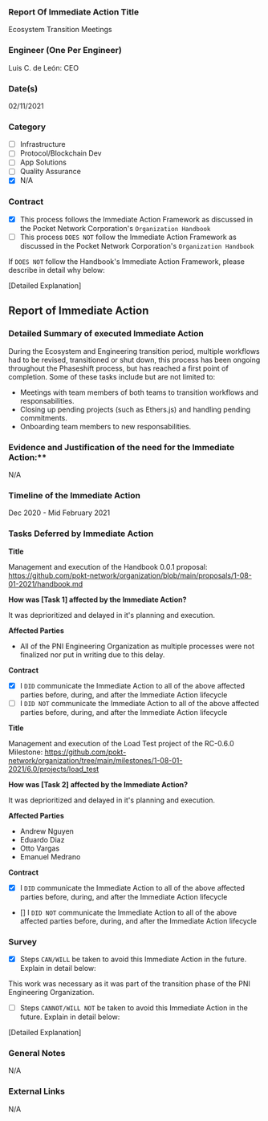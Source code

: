 ### Report Of Immediate Action Title 
Ecosystem Transition Meetings
### Engineer (One Per Engineer)
Luis C. de León: CEO
### Date(s)
02/11/2021
### Category
- [ ] Infrastructure
- [ ] Protocol/Blockchain Dev
- [ ] App Solutions
- [ ] Quality Assurance
- [X] N/A
### Contract
- [X] This process follows the Immediate Action Framework as discussed in the Pocket Network Corporation's `Organization Handbook`
- [ ] This process `DOES NOT` follow the Immediate Action Framework as discussed in the Pocket Network Corporation's `Organization Handbook`

If `DOES NOT` follow the Handbook's Immediate Action Framework, please describe in detail why below:

[Detailed Explanation]
## Report of Immediate Action
### Detailed Summary of executed Immediate Action
During the Ecosystem and Engineering transition period, multiple workflows had to be revised, transitioned or shut down, this process has been ongoing throughout the Phaseshift process, but has reached a first point of completion. Some of these tasks include but are not limited to:

- Meetings with team members of both teams to transition workflows and responsabilities.
- Closing up pending projects (such as Ethers.js) and handling pending commitments.
- Onboarding team members to new responsabilities.

### Evidence and Justification of the need for the Immediate Action:**
N/A

### Timeline of the Immediate Action
Dec 2020 - Mid February 2021
### Tasks Deferred by Immediate Action

**Title**

Management and execution of the Handbook 0.0.1 proposal: https://github.com/pokt-network/organization/blob/main/proposals/1-08-01-2021/handbook.md

**How was [Task 1] affected by the Immediate Action?**

It was deprioritized and delayed in it's planning and execution.

**Affected Parties**

- All of the PNI Engineering Organization as multiple processes were not finalized nor put in writing due to this delay.

**Contract**

- [X] I `DID` communicate the Immediate Action to all of the above affected parties before, during, and after the Immediate Action lifecycle
- [ ] I `DID NOT` communicate the Immediate Action to all of the above affected parties before, during, and after the Immediate Action lifecycle

**Title**

Management and execution of the Load Test project of the RC-0.6.0 Milestone: https://github.com/pokt-network/organization/tree/main/milestones/1-08-01-2021/6.0/projects/load_test

**How was [Task 2] affected by the Immediate Action?**

It was deprioritized and delayed in it's planning and execution.

**Affected Parties**

- Andrew Nguyen
- Eduardo Diaz
- Otto Vargas
- Emanuel Medrano

**Contract**

- [X] I `DID` communicate the Immediate Action to all of the above affected parties before, during, and after the Immediate Action lifecycle
- [] I `DID NOT` communicate the Immediate Action to all of the above affected parties before, during, and after the Immediate Action lifecycle

### Survey
- [X] Steps `CAN/WILL` be taken to avoid this Immediate Action in the future. Explain in detail below:

This work was necessary as it was part of the transition phase of the PNI Engineering Organization.

- [ ] Steps `CANNOT/WILL NOT` be taken to avoid this Immediate Action in the future. Explain in detail below:

[Detailed Explanation]

### General Notes
N/A
### External Links
N/A